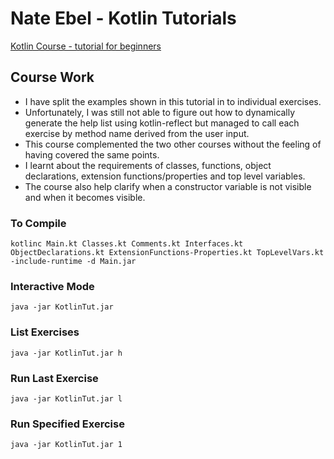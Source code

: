 # Nate Ebel - Kotlin Tutorials

[Kotlin Course - tutorial for beginners](https://m.youtube.com/watch?v=F9UC9DY-vIU)

## Course Work
 - I have split the examples shown in this tutorial in to individual exercises.
 - Unfortunately, I was still not able to figure out how to dynamically generate the help list using kotlin-reflect but managed to call each exercise by method name derived from the user input.
 - This course complemented the two other courses without the feeling of having covered the same points.
 - I learnt about the requirements of classes, functions, object declarations, extension functions/properties and top level variables.
 - The course also help clarify when a constructor variable is not visible and when it becomes visible.

### To Compile
```
kotlinc Main.kt Classes.kt Comments.kt Interfaces.kt ObjectDeclarations.kt ExtensionFunctions-Properties.kt TopLevelVars.kt -include-runtime -d Main.jar
```

### Interactive Mode
```
java -jar KotlinTut.jar
```

### List Exercises
```
java -jar KotlinTut.jar h
```

### Run Last Exercise
```
java -jar KotlinTut.jar l
```

### Run Specified Exercise
```
java -jar KotlinTut.jar 1
```